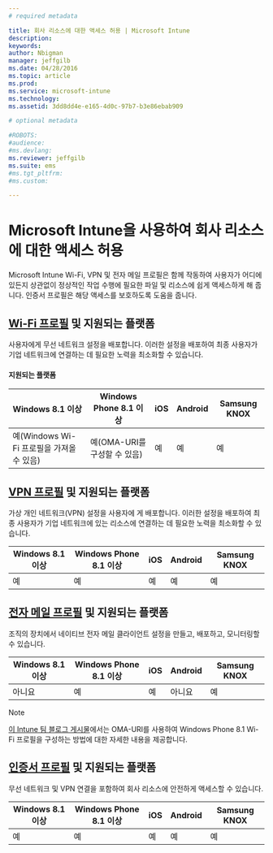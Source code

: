 ```yaml
---
# required metadata

title: 회사 리소스에 대한 액세스 허용 | Microsoft Intune
description:
keywords:
author: Nbigman
manager: jeffgilb
ms.date: 04/28/2016
ms.topic: article
ms.prod:
ms.service: microsoft-intune
ms.technology:
ms.assetid: 3dd8dd4e-e165-4d0c-97b7-b3e86ebab909

# optional metadata

#ROBOTS:
#audience:
#ms.devlang:
ms.reviewer: jeffgilb
ms.suite: ems
#ms.tgt_pltfrm:
#ms.custom:

---
```


# Microsoft Intune을 사용하여 회사 리소스에 대한 액세스 허용
Microsoft Intune Wi-Fi, VPN 및 전자 메일 프로필은 함께 작동하여 사용자가 어디에 있든지 상관없이 정상적인 작업 수행에 필요한 파일 및 리소스에 쉽게 액세스하게 해 줍니다. 인증서 프로필은 해당 액세스를 보호하도록 도움을 줍니다.

## [Wi-Fi 프로필](wi-fi-connections-in-microsoft-intune.md) 및 지원되는 플랫폼

사용자에게 무선 네트워크 설정을 배포합니다. 이러한 설정을 배포하여 최종 사용자가 기업 네트워크에 연결하는 데 필요한 노력을 최소화할 수 있습니다.
#### 지원되는 플랫폼

|Windows 8.1 이상|Windows Phone 8.1 이상|iOS|Android|Samsung KNOX|
|---------------------|---------------------------|---|-------|------------|
|예(Windows Wi-Fi 프로필을 가져올 수 있음)|예(OMA-URI를 구성할 수 있음) |예|예|예|

## [VPN 프로필](vpn-connections-in-microsoft-intune.md) 및 지원되는 플랫폼
가상 개인 네트워크(VPN) 설정을 사용자에 게 배포합니다. 이러한 설정을 배포하여 최종 사용자가 기업 네트워크에 있는 리소스에 연결하는 데 필요한 노력을 최소화할 수 있습니다.

|Windows 8.1 이상|Windows Phone 8.1 이상|iOS|Android|Samsung KNOX|
|---------------------|---------------------------|---|-------|------------|
|예|예|예|예|예|

## [전자 메일 프로필](configure-access-to-corporate-email-using-email-profiles-with-microsoft-intune.md) 및 지원되는 플랫폼
조직의 장치에서 네이티브 전자 메일 클라이언트 설정을 만들고, 배포하고, 모니터링할 수 있습니다.

|Windows 8.1 이상|Windows Phone 8.1 이상|iOS|Android|Samsung KNOX|
|---------------------|---------------------------|---|-------|------------|
|아니요|예|예|아니요|예|
> [!NOTE]
> [이 Intune 팀 블로그 게시물](http://blogs.technet.com/b/microsoftintune/archive/2015/02/23/using-oma-uri-to-create-custom-wi-fi-profiles-for-windows-phone-8-1.aspx)에서는 OMA-URI를 사용하여 Windows Phone 8.1 Wi-Fi 프로필을 구성하는 방법에 대한 자세한 내용을 제공합니다.

## [인증서 프로필](secure-resource-access-with-certificate-profiles.md) 및 지원되는 플랫폼
무선 네트워크 및 VPN 연결을 포함하여 회사 리소스에 안전하게 액세스할 수 있습니다.

|Windows 8.1 이상|Windows Phone 8.1 이상|iOS|Android|Samsung KNOX|
|---------------------|---------------------------|---|-------|------------|
|예|예|예|예|예|


<!--HONumber=May16_HO1-->


